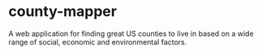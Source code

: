 # county-mapper

A web application for finding great US counties to live in based on a wide range of social, economic and environmental factors.
